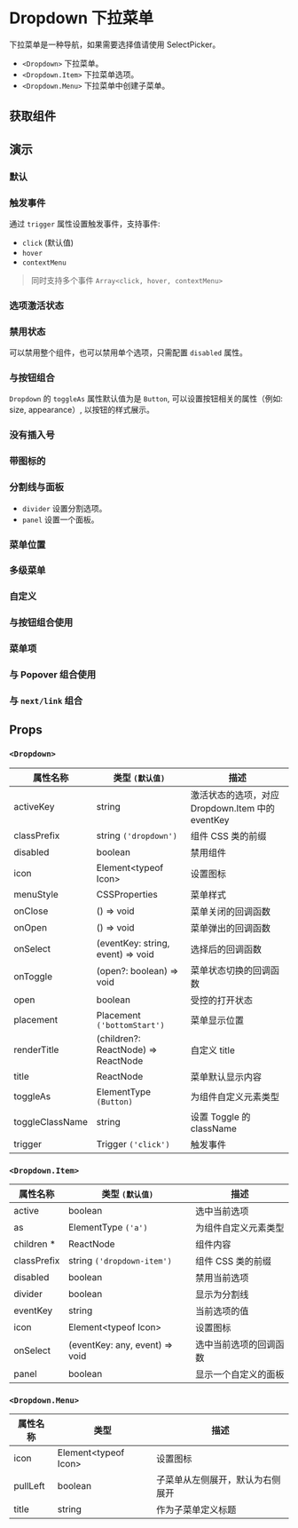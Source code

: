 # Dropdown 下拉菜单

下拉菜单是一种导航，如果需要选择值请使用 SelectPicker。

- `<Dropdown>` 下拉菜单。
- `<Dropdown.Item>` 下拉菜单选项。
- `<Dropdown.Menu>` 下拉菜单中创建子菜单。

## 获取组件

<!--{include:(components/dropdown/fragments/import.md)}-->

## 演示

### 默认

<!--{include:`basic.md`}-->

### 触发事件

通过 `trigger` 属性设置触发事件，支持事件:

- `click` (默认值)
- `hover`
- `contextMenu`

> 同时支持多个事件 `Array<click, hover, contextMenu>`

<!--{include:`trigger.md`}-->

### 选项激活状态

<!--{include:`active.md`}-->

### 禁用状态

可以禁用整个组件，也可以禁用单个选项，只需配置 `disabled` 属性。

<!--{include:`disabled.md`}-->

### 与按钮组合

`Dropdown` 的 `toggleAs` 属性默认值为是 `Button`, 可以设置按钮相关的属性（例如: size, appearance）, 以按钮的样式展示。

<!--{include:`toggle-as.md`}-->

### 没有插入号

<!--{include:`no-caret.md`}-->

### 带图标的

<!--{include:`icons.md`}-->

### 分割线与面板

- `divider` 设置分割选项。
- `panel` 设置一个面板。

<!--{include:`divider.md`}-->

### 菜单位置

<!--{include:`placement.md`}-->

### 多级菜单

<!--{include:`submenu.md`}-->

### 自定义

<!--{include:`custom.md`}-->

### 与按钮组合使用

<!--{include:`buttons.md`}-->

### 菜单项

<!--{include:`menu-items.md`}-->

### 与 Popover 组合使用

<!--{include:`with-popover.md`}-->

### 与 `next/link` 组合

<!--{include:`with-router.md`}-->

## Props

<!--{include:(_common/types/placement8.md)}-->
<!--{include:(_common/types/trigger.md)}-->

### `<Dropdown>`

| 属性名称        | 类型 `(默认值)`                     | 描述                                             |
| --------------- | ----------------------------------- | ------------------------------------------------ |
| activeKey       | string                              | 激活状态的选项，对应 Dropdown.Item 中的 eventKey |
| classPrefix     | string `('dropdown')`               | 组件 CSS 类的前缀                                |
| disabled        | boolean                             | 禁用组件                                         |
| icon            | Element&lt;typeof Icon&gt;          | 设置图标                                         |
| menuStyle       | CSSProperties                       | 菜单样式                                         |
| onClose         | () => void                          | 菜单关闭的回调函数                               |
| onOpen          | () => void                          | 菜单弹出的回调函数                               |
| onSelect        | (eventKey: string, event) => void   | 选择后的回调函数                                 |
| onToggle        | (open?: boolean) => void            | 菜单状态切换的回调函数                           |
| open            | boolean                             | 受控的打开状态                                   |
| placement       | Placement `('bottomStart')`         | 菜单显示位置                                     |
| renderTitle     | (children?: ReactNode) => ReactNode | 自定义 title                                     |
| title           | ReactNode                           | 菜单默认显示内容                                 |
| toggleAs        | ElementType `(Button)`              | 为组件自定义元素类型                             |
| toggleClassName | string                              | 设置 Toggle 的 className                         |
| trigger         | Trigger `('click')`                 | 触发事件                                         |

### `<Dropdown.Item>`

| 属性名称    | 类型 `(默认值)`                | 描述                   |
| ----------- | ------------------------------ | ---------------------- |
| active      | boolean                        | 选中当前选项           |
| as          | ElementType `('a')`            | 为组件自定义元素类型   |
| children \* | ReactNode                      | 组件内容               |
| classPrefix | string `('dropdown-item')`     | 组件 CSS 类的前缀      |
| disabled    | boolean                        | 禁用当前选项           |
| divider     | boolean                        | 显示为分割线           |
| eventKey    | string                         | 当前选项的值           |
| icon        | Element&lt;typeof Icon&gt;     | 设置图标               |
| onSelect    | (eventKey: any, event) => void | 选中当前选项的回调函数 |
| panel       | boolean                        | 显示一个自定义的面板   |

### `<Dropdown.Menu>`

| 属性名称 | 类型                       | 描述                             |
| -------- | -------------------------- | -------------------------------- |
| icon     | Element&lt;typeof Icon&gt; | 设置图标                         |
| pullLeft | boolean                    | 子菜单从左侧展开，默认为右侧展开 |
| title    | string                     | 作为子菜单定义标题               |
